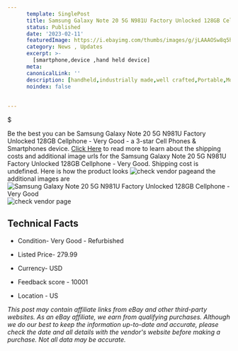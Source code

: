 ```yaml
---
      template: SinglePost
      title: Samsung Galaxy Note 20 5G N981U Factory Unlocked 128GB Cellphone - Very Good
      status: Published
      date: '2023-02-11'
      featuredImage: https://i.ebayimg.com/thumbs/images/g/jLAAAOSw8q5heERz/s-l225.jpg
      category: News , Updates
      excerpt: >-
        [smartphone,device ,hand held device]
      meta:
      canonicalLink: ''
      description: [handheld,industrially made,well crafted,Portable,Mobile,Compact,Convenient,Lightweight,Maneuverable,Man-portable,Miniature,Carriable,Hand-held,Light,Holdable,Transportable,Mobile device,Pocket-sized,On-the-go,Wireless,Cordless,Compact size,Convenient size, smartphone,device ,hand held device]
      noindex: false
      
        
---
```

$

Be the best you can be Samsung Galaxy Note 20 5G N981U Factory Unlocked 128GB Cellphone - Very Good - a 3-star Cell Phones & Smartphones device. [Click Here](https://www.ebay.com/itm/225358926405?hash=item3478705245%3Ag%3AjLAAAOSw8q5heERz&amdata=enc%3AAQAHAAAA4GGcoAbRaoW%2BUYZsPN1Mqwlaec4NTWmGofT46qzM2rcYz1UIb3OUfRAdp%2BHvxxc6IklBE0J3o7YXbKEEEktoQZ6WP%2Byb%2BGeoJ56ui5NJUBWmK9msQulhj8dhuQEiNST5i8gDgFfg2fUbMmRlACOzr44tNGjTvaPJd9wbVGojfqgk7R0oKbc1NGZll%2B3OW8ejWjf4bsjoJSc4%2FcJkHmN2lTS%2BhU9u27A9Slp81TY1XbGSd%2BADW1GaM6q42Kz9NX0zQIbU19WbkoXdxLA0NIfR5mVmqWiHNys7z5NoGNHyBlGy&mkevt=1&mkcid=1&mkrid=711-53200-19255-0&campid=%253CePNCampaignId%253E&customid=%253CreferenceId%253E&toolid=10049) to read more to learn about the shipping costs and additional image urls for the Samsung Galaxy Note 20 5G N981U Factory Unlocked 128GB Cellphone - Very Good. Shipping cost is undefined. Here is how the product looks ![check vendor page](https://i.ebayimg.com/thumbs/images/g/jLAAAOSw8q5heERz/s-l225.jpg)and the additional images are![Samsung Galaxy Note 20 5G N981U Factory Unlocked 128GB Cellphone - Very Good](https://i.ebayimg.com/images/g/jLAAAOSw8q5heERz/s-l1600.jpg)![check vendor page]()



 ## Technical Facts 



     
      

 - Condition- Very Good - Refurbished 


      

 - Listed Price- 279.99 


      

 - Currency- USD 


      

 - Feedback score - 10001 


      

 - Location - US 


      
      

 *_This post may contain affiliate links from eBay and other third-party websites. As an eBay affiliate, we earn from qualifying purchases. Although we do our best to keep the information up-to-date and accurate, please check the date and all details with the vendor's website before making a purchase. Not all data may be accurate._*







